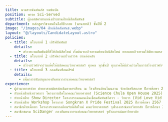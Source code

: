 ```yaml
---
title: นางสาวนันท์นภัส หงษ์แปด
position: พรรค Sci-Served
subtitle: ผู้ลงสมัครตำแหน่งประธานฝ่ายนิสิตสัมพันธ์
department: หลักสูตรวิชาเทคโนโลยีชีวภาพ (นานาชาติ) ชั้นปีที่ 2
image: "/images/04_ฝ่ายนิสิตสัมพันธ์.webp"
layout: "@/layouts/CandidateLayout.astro"
policies:
  - title: นโยบายที่ 1 เสิร์ฟสัมพันธ์
    details:
      - สร้างความสัมพันธ์ที่ดีให้กับนิสิตใหม่ เริ่มต้นจากกิจกรรมต้อนรับนิสิตใหม่ ออกแบบกิจกรรมให้มีความหลากหลายมากขึ้น และให้รู้สึกถึงความเป็นหนึ่งเดียวกัน เพื่อเพิ่มสัมพันธ์ที่ดีให้แก่นิสิตใหม่และนิสิตเดิม
  - title: นโยบายที่ 2 เสิร์ฟความสร้างสรรค์ สานต่อพลัง
    details:
      - สร้างสรรค์กิจกรรมเพื่อให้นิสิตคณะวิทยาศาสตร์ ทุกคน ทุกชั้นปี ทุกภาคได้มีส่วนร่วมในการสร้างสรรค์กิจกรรม เช่น กิจกรรมงานวัดวิทยา ให้ทุกคนมาร่วมกันเปิดร้าน ออกแบบงานการแสดง
  - title: นโยบายที่ 3 กองสันพร้อมเสิร์ฟ
    details:
      - เพิ่มการสนับสนุนกองสันทนาการแห่งคณะวิทยาศาสตร์ 
experience:
  - ผู้อํานวยการค่าย ค่ายอาสาสมัครต่อเติมอาคารเรียน ณ โรงเรียนบ้านโนนลาน จังหวัดศรีสะเกษ ปีการศึกษา 2567 ชมรมค่ายอาสาสมัครสโมสรนิสิตจุฬาลงกรณ์มหาวิทยาลัย
  - หัวหน้าฝ่ายนิทรรศการ โครงการเปิดโลกคณะวิทยาศาสตร์ (Science Chula Open House 2025) ปีการศึกษา 2567
  - หัวหน้าฝ่าย Show Director โครงการถนนคนเดินเชื่อมสัมพันธ์วิศวฯ - วิทยาฯ (Vid Love Vid U 2025)
  - หัวหน้าฝ่าย Workshop โครงการ Songkran X Pride Festival 2025 ปีการศึกษา 2567
  - สมาชิกฝ่ายเนื้อหา โครงการเทศกาลต้อนรับนิสิตใหม่ คณะวิทยาศาสตร์ จุฬาลงกรณ์มหาวิทยาลัย ปีการศึกษา 2567
  - สมาชิกชมรม SciDanger กองสันทนาการแห่งคณะวิทยาศาสตร์ จุฬาลงกรณ์มหาวิทยาลัย
---
```

